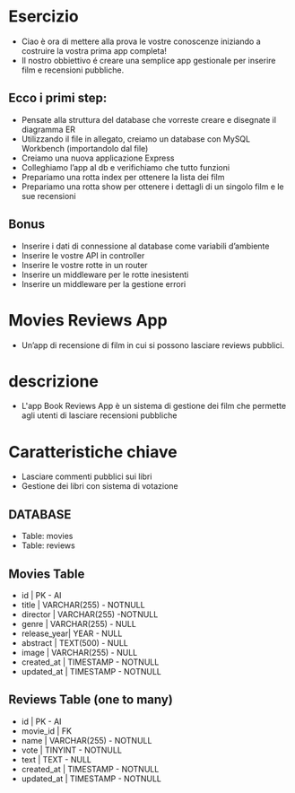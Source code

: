 # Esercizio
* Ciao è ora di mettere alla prova le vostre conoscenze iniziando a costruire la vostra prima app completa!
* Il nostro obbiettivo é creare una semplice app gestionale per inserire film e recensioni pubbliche.
## Ecco i primi step:
- Pensate alla struttura del database che vorreste creare e disegnate il diagramma ER
- Utilizzando il file in allegato, creiamo un database con MySQL Workbench (importandolo dal file)
- Creiamo una nuova applicazione Express
- Colleghiamo l’app al db e verifichiamo che tutto funzioni
- Prepariamo una rotta index per ottenere la lista dei film
- Prepariamo una rotta show per ottenere i dettagli di un singolo film e le sue recensioni
## Bonus
- Inserire i dati di connessione al database come variabili d’ambiente
- Inserire le vostre API in controller
- Inserire le vostre rotte in un router
- Inserire un middleware per le rotte inesistenti
- Inserire un middleware per la gestione errori

# Movies Reviews App
* Un’app di recensione di film in cui si possono lasciare reviews pubblici.

# descrizione
* L'app Book Reviews App è un sistema di gestione dei film che permette agli utenti di lasciare recensioni pubbliche

# Caratteristiche chiave
* Lasciare commenti pubblici sui libri
* Gestione dei libri con sistema di votazione

## DATABASE
* Table: movies
* Table: reviews

## Movies Table
* id | PK - AI
* title | VARCHAR(255) - NOTNULL
* director | VARCHAR(255) -NOTNULL
* genre | VARCHAR(255) - NULL
* release_year| YEAR - NULL
* abstract | TEXT(500) - NULL
* image | VARCHAR(255) - NULL
* created_at | TIMESTAMP - NOTNULL
* updated_at | TIMESTAMP - NOTNULL

## Reviews Table (one to many)
* id | PK - AI
* movie_id | FK 
* name | VARCHAR(255) - NOTNULL
* vote | TINYINT - NOTNULL
* text | TEXT - NULL
* created_at | TIMESTAMP - NOTNULL
* updated_at | TIMESTAMP - NOTNULL